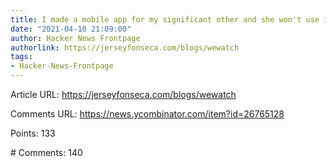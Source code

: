```yaml
---
title: I made a mobile app for my significant other and she won't use it
date: "2021-04-10 21:09:00"
author: Hacker News Frontpage
authorlink: https://jerseyfonseca.com/blogs/wewatch
tags:
- Hacker-News-Frontpage
---
```


<p>Article URL: <a href="https://jerseyfonseca.com/blogs/wewatch">https://jerseyfonseca.com/blogs/wewatch</a></p>
<p>Comments URL: <a href="https://news.ycombinator.com/item?id=26765128">https://news.ycombinator.com/item?id=26765128</a></p>
<p>Points: 133</p>
<p># Comments: 140</p>
